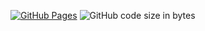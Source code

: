 [![GitHub Pages](https://img.shields.io/static/v1?label=GitHub+Pages&message=+&color=brightgreen&logo=github)](https://yokoyama-midori.github.io/library/)
![GitHub code size in bytes](https://img.shields.io/github/languages/code-size/yokoyama-midori/library)
